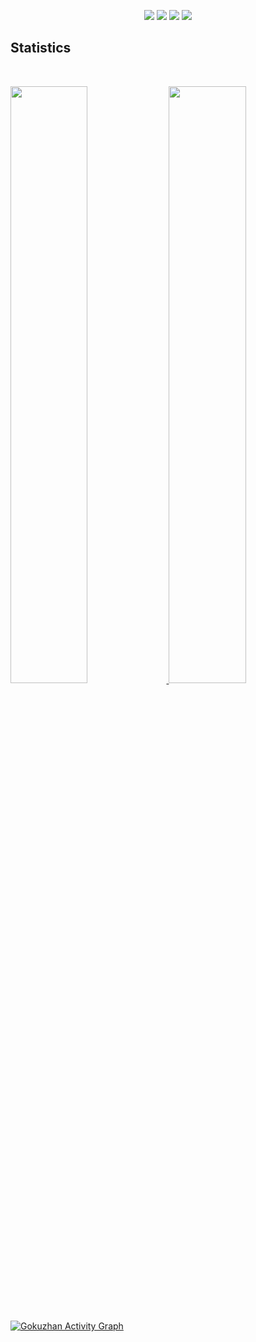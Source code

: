 
<p>
<div align="center">
  <img src="https://img.shields.io/badge/javascript-22272D?style=for-the-badge&logo=javascript&logoColor=F5DE1A&labelColor=22272D">
  <img src="https://img.shields.io/badge/typescript-22272D?style=for-the-badge&logo=typescript&logoColor=2F73BF&labelColor=22272D">
  <img src="https://img.shields.io/badge/dart-22272D?style=for-the-badge&logo=dart&logoColor=60C9F7&labelColor=22272D">
  <img src="https://img.shields.io/badge/flutter-22272D?style=for-the-badge&logo=flutter&logoColor=60C9F7&labelColor=22272D">
</div>
</p>



## Statistics

<br/>
<p align="left">
  <a href="https://devlatte.in/">
  <img width="49.5%" src="https://github-readme-stats.vercel.app/api?username=gokuzhan&show_icons=true&hide_border=true&bg_color=22272D&text_color=FCFCFC&title_color=FCFCFC&icon_color=adbac7" />
    <img width="49.5%" src="https://github-readme-streak-stats.herokuapp.com?user=gokuzhan&theme=dark&hide_border=true&ring=FCFCFC&fire=FCFCFC&background=22272D&currStreakLabel=FCFCFC" />
  </a>
</p>
<br>

[![Gokuzhan Activity Graph](https://activity-graph.herokuapp.com/graph?username=gokuzhan&theme=github&bg_color=22272D&line=f1f1f1&point=adbac7&hide_border=true)](https://devlatte.in)
